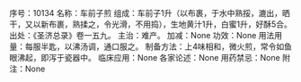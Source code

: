 序号：10134
名称：车前子煎
组成：车前子1升（以布裹，于水中熟挼，漉出，晒干，又以新布裹，熟揉之，令光滑，不用捣），生地黄汁1升，白蜜1升，好酥5合。
出处：《圣济总录》卷一五九。
主治：难产。
加减：None
功效：None
用法用量：每服半匙，以沸汤调，通口服之。
制备方法：上4味相和，微火煎，常令如鱼眼沸起，即泻于瓷器中。
临床应用：None
各家论述：None
用药禁忌：None
附注：None
